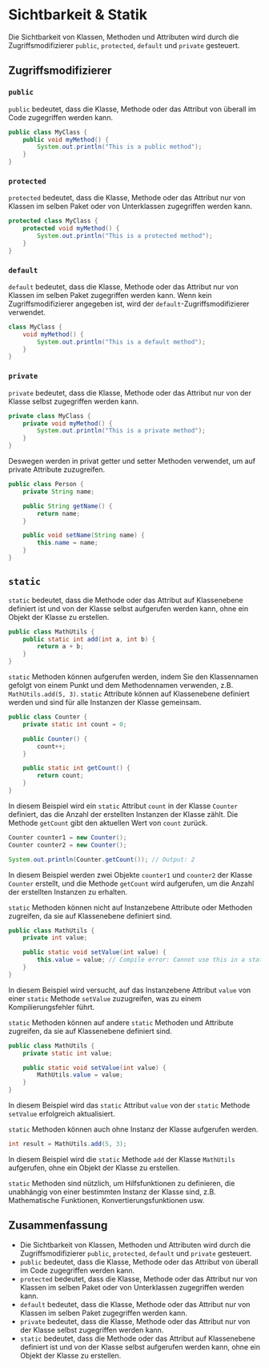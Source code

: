 # Sichtbarkeit & Statik

Die Sichtbarkeit von Klassen, Methoden und Attributen wird durch die Zugriffsmodifizierer `public`, `protected`, `default` und `private` gesteuert.

## Zugriffsmodifizierer

### `public`

`public` bedeutet, dass die Klasse, Methode oder das Attribut von überall im Code zugegriffen werden kann.

```java
public class MyClass {
    public void myMethod() {
        System.out.println("This is a public method");
    }
}
```

### `protected`

`protected` bedeutet, dass die Klasse, Methode oder das Attribut nur von Klassen im selben Paket oder von Unterklassen zugegriffen werden kann.

```java
protected class MyClass {
    protected void myMethod() {
        System.out.println("This is a protected method");
    }
}
```

### `default`

`default` bedeutet, dass die Klasse,
Methode oder das Attribut nur von Klassen im selben Paket zugegriffen werden kann. Wenn kein Zugriffsmodifizierer angegeben ist, wird der `default`-Zugriffsmodifizierer verwendet.

```java
class MyClass {
    void myMethod() {
        System.out.println("This is a default method");
    }
}
```

### `private`

`private` bedeutet, dass die Klasse,
Methode oder das Attribut nur von der Klasse selbst zugegriffen werden kann.

```java
private class MyClass {
    private void myMethod() {
        System.out.println("This is a private method");
    }
}
```

Deswegen werden in privat getter und setter Methoden verwendet, um auf private Attribute zuzugreifen.

```java
public class Person {
    private String name;

    public String getName() {
        return name;
    }

    public void setName(String name) {
        this.name = name;
    }
}
```

## `static`

`static` bedeutet, dass die Methode
oder das Attribut auf Klassenebene definiert ist und von der Klasse selbst aufgerufen werden kann, ohne ein Objekt der Klasse zu erstellen.

```java
public class MathUtils {
    public static int add(int a, int b) {
        return a + b;
    }
}
```

`static` Methoden können aufgerufen werden, indem Sie den Klassennamen gefolgt von einem Punkt und dem Methodennamen verwenden, z.B. `MathUtils.add(5, 3)`.
`static` Attribute können auf Klassenebene definiert werden und sind für alle Instanzen der Klasse gemeinsam.

```java
public class Counter {
    private static int count = 0;

    public Counter() {
        count++;
    }

    public static int getCount() {
        return count;
    }
}
```

In diesem Beispiel wird ein `static` Attribut `count` in der Klasse `Counter` definiert, das die Anzahl der erstellten Instanzen der Klasse zählt. Die Methode `getCount` gibt den aktuellen Wert von `count` zurück.

```java
Counter counter1 = new Counter();
Counter counter2 = new Counter();

System.out.println(Counter.getCount()); // Output: 2
```

In diesem Beispiel werden zwei Objekte `counter1` und `counter2` der Klasse `Counter` erstellt, und die Methode `getCount` wird aufgerufen, um die Anzahl der erstellten Instanzen zu erhalten.

`static` Methoden können nicht auf Instanzebene Attribute oder Methoden zugreifen, da sie auf Klassenebene definiert sind.

```java
public class MathUtils {
    private int value;

    public static void setValue(int value) {
        this.value = value; // Compile error: Cannot use this in a static context
    }
}
```

In diesem Beispiel wird versucht, auf das Instanzebene Attribut `value` von einer `static` Methode `setValue` zuzugreifen, was zu einem Kompilierungsfehler führt.

`static` Methoden können auf andere `static` Methoden und Attribute zugreifen, da sie auf Klassenebene definiert sind.

```java
public class MathUtils {
    private static int value;

    public static void setValue(int value) {
        MathUtils.value = value;
    }
}
```

In diesem Beispiel wird das `static` Attribut `value` von der `static` Methode `setValue` erfolgreich aktualisiert.

`static` Methoden können auch ohne Instanz der Klasse aufgerufen werden.

```java
int result = MathUtils.add(5, 3);
```

In diesem Beispiel wird die `static` Methode `add` der Klasse `MathUtils` aufgerufen, ohne ein Objekt der Klasse zu erstellen.

`static` Methoden sind nützlich, um Hilfsfunktionen zu definieren, die unabhängig von einer bestimmten Instanz der Klasse sind, z.B. Mathematische Funktionen, Konvertierungsfunktionen usw.

## Zusammenfassung

- Die Sichtbarkeit von Klassen, Methoden und Attributen wird durch die Zugriffsmodifizierer `public`, `protected`, `default` und `private` gesteuert.
- `public` bedeutet, dass die Klasse, Methode oder das Attribut von überall im Code zugegriffen werden kann.
- `protected` bedeutet, dass die Klasse, Methode oder das Attribut nur von Klassen im selben Paket oder von Unterklassen zugegriffen werden kann.
- `default` bedeutet, dass die Klasse, Methode oder das Attribut nur von Klassen im selben Paket zugegriffen werden kann.
- `private` bedeutet, dass die Klasse, Methode oder das Attribut nur von der Klasse selbst zugegriffen werden kann.
- `static` bedeutet, dass die Methode
  oder das Attribut auf Klassenebene definiert ist und von der Klasse selbst aufgerufen werden kann, ohne ein Objekt der Klasse zu erstellen.
